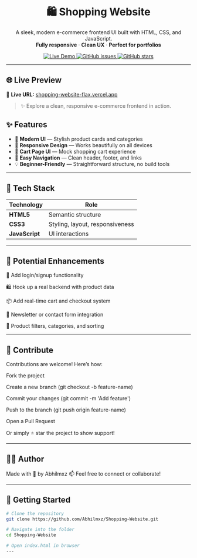 <h1 align="center">🛍️ Shopping Website</h1>
<p align="center">
  A sleek, modern e-commerce frontend UI built with HTML, CSS, and JavaScript.<br>
  <strong>Fully responsive</strong> · <strong>Clean UX</strong> · <strong>Perfect for portfolios</strong>
</p>

<p align="center">
  <a href="https://shopping-website-flax.vercel.app/" target="_blank">
    <img src="https://img.shields.io/badge/Live-Demo-green?style=flat-square&logo=vercel" alt="Live Demo" />
  </a>
  <a href="https://github.com/Abhilmxz/Shopping-Website/issues">
    <img src="https://img.shields.io/github/issues/Abhilmxz/Shopping-Website?color=blue&style=flat-square" alt="GitHub issues" />
  </a>
  <a href="https://github.com/Abhilmxz/Shopping-Website/stargazers">
    <img src="https://img.shields.io/github/stars/Abhilmxz/Shopping-Website?color=yellow&style=flat-square" alt="GitHub stars" />
  </a>
</p>

---

## 🌐 Live Preview

📌 **Live URL:** [shopping-website-flax.vercel.app](https://shopping-website-flax.vercel.app)

> ✨ Explore a clean, responsive e-commerce frontend in action.


## ✨ Features

- 🎨 **Modern UI** — Stylish product cards and categories
- 📱 **Responsive Design** — Works beautifully on all devices
- 🛒 **Cart Page UI** — Mock shopping cart experience
- 🧭 **Easy Navigation** — Clean header, footer, and links
- 💡 **Beginner-Friendly** — Straightforward structure, no build tools

---

## 🔧 Tech Stack

| Technology     | Role                        |
|----------------|-----------------------------|
| **HTML5**      | Semantic structure          |
| **CSS3**       | Styling, layout, responsiveness |
| **JavaScript** | UI interactions             |

---

## 🧠 Potential Enhancements

🔐 Add login/signup functionality

🛍️ Hook up a real backend with product data

📦 Add real-time cart and checkout system

📧 Newsletter or contact form integration

🧾 Product filters, categories, and sorting

---

## 🤝 Contribute

Contributions are welcome! Here’s how:

Fork the project

Create a new branch (git checkout -b feature-name)

Commit your changes (git commit -m 'Add feature')

Push to the branch (git push origin feature-name)

Open a Pull Request

Or simply ⭐ star the project to show support!

---

## 🙋‍♂️ Author
Made with 💙 by Abhilmxz
📫 Feel free to connect or collaborate!

---

## 🚀 Getting Started

```bash
# Clone the repository
git clone https://github.com/Abhilmxz/Shopping-Website.git

# Navigate into the folder
cd Shopping-Website

# Open index.html in browser
---

